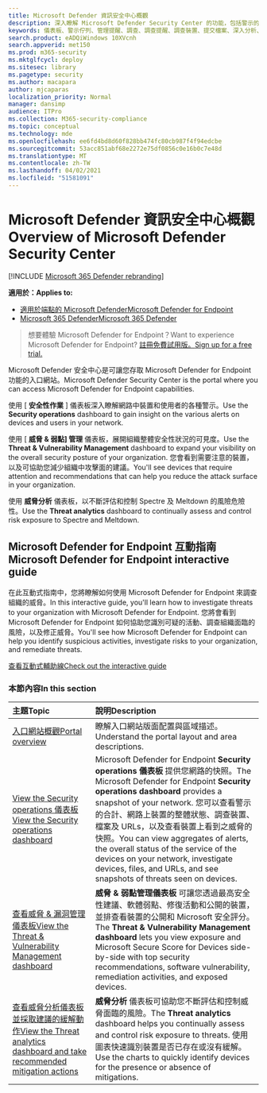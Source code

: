 ```yaml
---
title: Microsoft Defender 資訊安全中心概觀
description: 深入瞭解 Microsoft Defender Security Center 的功能，包括警示的運作方式，以及如何調查可能的破壞和攻擊的建議。
keywords: 儀表板、警示佇列、管理提醒、調查、調查提醒、調查裝置、提交檔案、深入分析、高、中、低、嚴重性、ioc、ioa
search.product: eADQiWindows 10XVcnh
search.appverid: met150
ms.prod: m365-security
ms.mktglfcycl: deploy
ms.sitesec: library
ms.pagetype: security
ms.author: macapara
author: mjcaparas
localization_priority: Normal
manager: dansimp
audience: ITPro
ms.collection: M365-security-compliance
ms.topic: conceptual
ms.technology: mde
ms.openlocfilehash: ee6fd4bd8d60f828bb474fc80cb987f4f94edcbe
ms.sourcegitcommit: 53acc851abf68e2272e75df0856c0e16b0c7e48d
ms.translationtype: MT
ms.contentlocale: zh-TW
ms.lasthandoff: 04/02/2021
ms.locfileid: "51581091"
---
```

# <a name="overview-of-microsoft-defender-security-center"></a><span data-ttu-id="8bb01-104">Microsoft Defender 資訊安全中心概觀</span><span class="sxs-lookup"><span data-stu-id="8bb01-104">Overview of Microsoft Defender Security Center</span></span>

[!INCLUDE [Microsoft 365 Defender rebranding](../../includes/microsoft-defender.md)]


<span data-ttu-id="8bb01-105">**適用於：**</span><span class="sxs-lookup"><span data-stu-id="8bb01-105">**Applies to:**</span></span>
- [<span data-ttu-id="8bb01-106">適用於端點的 Microsoft Defender</span><span class="sxs-lookup"><span data-stu-id="8bb01-106">Microsoft Defender for Endpoint</span></span>](https://go.microsoft.com/fwlink/?linkid=2154037)
- [<span data-ttu-id="8bb01-107">Microsoft 365 Defender</span><span class="sxs-lookup"><span data-stu-id="8bb01-107">Microsoft 365 Defender</span></span>](https://go.microsoft.com/fwlink/?linkid=2118804)


><span data-ttu-id="8bb01-108">想要體驗 Microsoft Defender for Endpoint？</span><span class="sxs-lookup"><span data-stu-id="8bb01-108">Want to experience Microsoft Defender for Endpoint?</span></span> [<span data-ttu-id="8bb01-109">註冊免費試用版。</span><span class="sxs-lookup"><span data-stu-id="8bb01-109">Sign up for a free trial.</span></span>](https://www.microsoft.com/microsoft-365/windows/microsoft-defender-atp?ocid=docs-wdatp-usewdatp-abovefoldlink)

<span data-ttu-id="8bb01-110">Microsoft Defender 安全中心是可讓您存取 Microsoft Defender for Endpoint 功能的入口網站。</span><span class="sxs-lookup"><span data-stu-id="8bb01-110">Microsoft Defender Security Center is the portal where you can access Microsoft Defender for Endpoint capabilities.</span></span>

<span data-ttu-id="8bb01-111">使用 [ **安全性作業** ] 儀表板深入瞭解網路中裝置和使用者的各種警示。</span><span class="sxs-lookup"><span data-stu-id="8bb01-111">Use the **Security operations** dashboard to gain insight on the various alerts on devices and users in your network.</span></span>

<span data-ttu-id="8bb01-112">使用 [ **威脅 & 弱點] 管理** 儀表板，展開組織整體安全性狀況的可見度。</span><span class="sxs-lookup"><span data-stu-id="8bb01-112">Use the **Threat & Vulnerability Management** dashboard to expand your visibility on the overall security posture of your organization.</span></span> <span data-ttu-id="8bb01-113">您會看到需要注意的裝置，以及可協助您減少組織中攻擊面的建議。</span><span class="sxs-lookup"><span data-stu-id="8bb01-113">You'll see devices that require attention and recommendations that can help you reduce the attack surface in your organization.</span></span>

<span data-ttu-id="8bb01-114">使用 **威脅分析** 儀表板，以不斷評估和控制 Spectre 及 Meltdown 的風險危險性。</span><span class="sxs-lookup"><span data-stu-id="8bb01-114">Use the **Threat analytics** dashboard to continually assess and control risk exposure to Spectre and Meltdown.</span></span>

## <a name="microsoft-defender-for-endpoint-interactive-guide"></a><span data-ttu-id="8bb01-115">Microsoft Defender for Endpoint 互動指南</span><span class="sxs-lookup"><span data-stu-id="8bb01-115">Microsoft Defender for Endpoint interactive guide</span></span>
<span data-ttu-id="8bb01-116">在此互動式指南中，您將瞭解如何使用 Microsoft Defender for Endpoint 來調查組織的威脅。</span><span class="sxs-lookup"><span data-stu-id="8bb01-116">In this interactive guide, you'll learn how to investigate threats to your organization with Microsoft Defender for Endpoint.</span></span> <span data-ttu-id="8bb01-117">您將會看到 Microsoft Defender for Endpoint 如何協助您識別可疑的活動、調查組織面臨的風險，以及修正威脅。</span><span class="sxs-lookup"><span data-stu-id="8bb01-117">You'll see how Microsoft Defender for Endpoint can help you identify suspicious activities, investigate risks to your organization, and remediate threats.</span></span>

[<span data-ttu-id="8bb01-118">查看互動式輔助線</span><span class="sxs-lookup"><span data-stu-id="8bb01-118">Check out the interactive guide</span></span>](https://aka.ms/MSDE-IG)

### <a name="in-this-section"></a><span data-ttu-id="8bb01-119">本節內容</span><span class="sxs-lookup"><span data-stu-id="8bb01-119">In this section</span></span>

<span data-ttu-id="8bb01-120">主題</span><span class="sxs-lookup"><span data-stu-id="8bb01-120">Topic</span></span> | <span data-ttu-id="8bb01-121">說明</span><span class="sxs-lookup"><span data-stu-id="8bb01-121">Description</span></span>
:---|:---
[<span data-ttu-id="8bb01-122">入口網站概觀</span><span class="sxs-lookup"><span data-stu-id="8bb01-122">Portal overview</span></span>](portal-overview.md) | <span data-ttu-id="8bb01-123">瞭解入口網站版面配置與區域描述。</span><span class="sxs-lookup"><span data-stu-id="8bb01-123">Understand the portal layout and area descriptions.</span></span>
[<span data-ttu-id="8bb01-124">View the Security operations 儀表板</span><span class="sxs-lookup"><span data-stu-id="8bb01-124">View the Security operations dashboard</span></span>](security-operations-dashboard.md) | <span data-ttu-id="8bb01-125">Microsoft Defender for Endpoint  **Security operations 儀表板** 提供您網路的快照。</span><span class="sxs-lookup"><span data-stu-id="8bb01-125">The Microsoft Defender for Endpoint  **Security operations dashboard** provides a snapshot of your network.</span></span> <span data-ttu-id="8bb01-126">您可以查看警示的合計、網路上裝置的整體狀態、調查裝置、檔案及 URLs，以及查看裝置上看到之威脅的快照。</span><span class="sxs-lookup"><span data-stu-id="8bb01-126">You can view aggregates of alerts, the overall status of the service of the devices on your network, investigate devices, files, and URLs, and see snapshots of threats seen on devices.</span></span>
[<span data-ttu-id="8bb01-127">查看威脅 & 漏洞管理儀表板</span><span class="sxs-lookup"><span data-stu-id="8bb01-127">View the Threat & Vulnerability Management dashboard</span></span>](tvm-dashboard-insights.md) | <span data-ttu-id="8bb01-128">**威脅 & 弱點管理儀表板** 可讓您透過最高安全性建議、軟體弱點、修復活動和公開的裝置，並排查看裝置的公開和 Microsoft 安全評分。</span><span class="sxs-lookup"><span data-stu-id="8bb01-128">The **Threat & Vulnerability Management dashboard** lets you view exposure and Microsoft Secure Score for Devices side-by-side with top security recommendations, software vulnerability, remediation activities, and exposed devices.</span></span>
[<span data-ttu-id="8bb01-129">查看威脅分析儀表板並採取建議的緩解動作</span><span class="sxs-lookup"><span data-stu-id="8bb01-129">View the Threat analytics dashboard and take recommended mitigation actions</span></span>](threat-analytics.md) | <span data-ttu-id="8bb01-130">**威脅分析** 儀表板可協助您不斷評估和控制威脅面臨的風險。</span><span class="sxs-lookup"><span data-stu-id="8bb01-130">The **Threat analytics** dashboard helps you continually assess and control risk exposure to threats.</span></span> <span data-ttu-id="8bb01-131">使用圖表快速識別裝置是否已存在或沒有緩解。</span><span class="sxs-lookup"><span data-stu-id="8bb01-131">Use the charts to quickly identify devices for the presence or absence of mitigations.</span></span>

